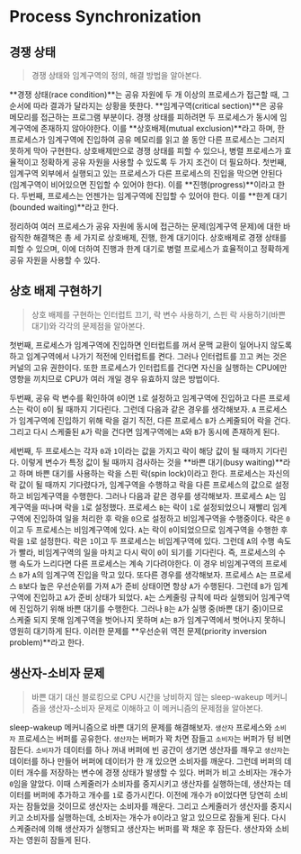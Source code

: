 # Process Synchronization

## 경쟁 상태

> 경쟁 상태와 임계구역의 정의, 해결 방법을 알아본다.

**경쟁 상태(race condition)**는 공유 자원에 두 개 이상의 프로세스가 접근할 때, 그 순서에 따라 결과가 달라지는 상황을 뜻한다. **임계구역(critical section)**은 공유 메모리를 접근하는 프로그램 부분이다. 경쟁 상태를 피하려면 두 프로세스가 동시에 임계구역에 존재하지 않아야한다. 이를 **상호배제(mutual exclusion)**라고 하며, 한 프로세스가 임계구역에 진입하여 공유 메모리를 읽고 쓸 동안 다른 프로세스는 그러지 못하게 막아 구현한다. 상호배제만으로 경쟁 상태를 피할 수 있으나, 병렬 프로세스가 효율적이고 정확하게 공유 자원을 사용할 수 있도록 두 가지 조건이 더 필요하다. 첫번째, 임계구역 외부에서 실행되고 있는 프로세스가 다른 프로세스의 진입을 막으면 안된다(임계구역이 비어있으면 진입할 수 있어야 한다). 이를 **진행(progress)**이라고 한다. 두번째, 프로세스는 언젠가는 임계구역에 진입할 수 있어야 한다. 이를 **한계 대기(bounded waiting)**라고 한다.



정리하여 여러 프로세스가 공유 자원에 동시에 접근하는 문제(임계구역 문제)에 대한 바람직한 해결책은 총 세 가지로 상호배제, 진행, 한계 대기이다. 상호배제로 경쟁 상태를 피할 수 있으며, 이에 더하여 진행과 한계 대기로 병렬 프로세스가 효율적이고 정확하게 공유 자원을 사용할 수 있다.



## 상호 배제 구현하기

> 상호 배제를 구현하는 인터럽트 끄기, 락 변수 사용하기, 스핀 락 사용하기(바쁜 대기)와 각각의 문제점을 알아본다.

첫번째, 프로세스가 임계구역에 진입하면 인터럽트를 꺼서 문맥 교환이 일어나지 않도록 하고 임계구역에서 나가기 적전에 인터럽트를 켠다. 그러나 인터럽트를 끄고 켜는 것은 커널의 고유 권한이다. 또한 프로세스가 인터럽트를 건다면 자신을 실행하는 CPU에만 영향을 끼치므로 CPU가 여러 개일 경우 유효하지 않은 방법이다.

두번째, 공유 락 변수를 확인하여 `0`이면 `1`로 설정하고 임계구역에 진입하고 다른 프로세스는 락이 `0`이 될 때까지 기다린다. 그런데 다음과 같은 경우를 생각해보자. `A` 프로세스가 임계구역에 진입하기 위해 락을 걸기 직전, 다른 프로세스 `B`가 스케줄되어 락을 건다. 그리고 다시 스케줄된 `A`가 락을 건다면 임계구역에는 `A`와 `B`가 동시에 존재하게 된다.

세번째, 두 프로세스는 각자 `0`과 `1`이라는 값을 가지고 락이 해당 값이 될 때까지 기다린다. 이렇게 변수가 특정 값이 될 때까지 검사하는 것을 **바쁜 대기(busy waiting)**라고 하며 바쁜 대기를 사용하는 락을 스핀 락(spin lock)이라고 한다. 프로세스는 자신의 락 값이 될 때까지 기다렸다가, 임계구역을 수행하고 락을 다른 프로세스의 값으로 설정하고 비임계구역을 수행한다. 그러나 다음과 같은 경우를 생각해보자. 프로세스 `A`는 임계구역을 떠나며 락을 `1`로 설정했다. 프로세스 `B`는 락이 `1`로 설정되었으니 재빨리 임계구역에 진입하여 일을 처리한 후 락을 `0`으로 설정하고 비임계구역을 수행중이다. 락은 `0`이고 두 프로세스는 비임계구역에 있다. `A`는 락이 `0`이되었으므로 임계구역을 수행한 후 락을 `1`로 설정한다. 락은 `1`이고 두 프로세스는 비임계구역에 있다. 그런데 `A`의 수행 속도가 빨라, 비임계구역의 일을 마치고 다시 락이 `0`이 되기를 기다린다. 즉, 프로세스의 수행 속도가 느리다면 다른 프로세스는 계속 기다려야한다. 이 경우 비임계구역의 프로세스 `B`가 `A`의 임계구역 진입을 막고 있다. 또다른 경우를 생각해보자. 프로세스 `A`는 프로세스 `B`보다 높은 우선순위를 가져 `A`가 준비 상태이면 항상 `A`가 수행된다. 그런데 `B`가 임계구역에 진입하고 `A`가 준비 상태가 되었다. `A`는 스케줄링 규칙에 따라 실행되어 임계구역에 진입하기 위해 바쁜 대기를 수행한다. 그러나 `B`는 `A`가 실행 중(바쁜 대기 중)이므로 스케줄 되지 못해 임계구역을 벗어나지 못하며 `A`는 `B`가 임계구역에서 벗어나지 못하니 영원히 대기하게 된다. 이러한 문제를 **우선순위 역전 문제(priority inversion problem)**라고 한다.



## 생산자-소비자 문제

> 바쁜 대기 대신 블로킹으로 CPU 시간을 낭비하지 않는 sleep-wakeup 메커니즘을 생산자-소비자 문제로 이해하고 이 메커니즘의 문제점을 알아본다.

sleep-wakeup 메커니즘으로 바쁜 대기의 문제를 해결해보자. `생산자` 프로세스와 `소비자` 프로세스는 버퍼를 공유한다. `생산자`는 버퍼가 꽉 차면 잠들고 `소비자`는 버퍼가 텅 비면 잠든다. `소비자`가 데이터를 하나 꺼내 버퍼에 빈 공간이 생기면 생산자를 깨우고 `생산자`는 데이터를 하나 만들어 버퍼에 데이터가 한 개 있으면 소비자를 깨운다. 그런데 버퍼의 데이터 개수를 저장하는 변수에 경쟁 상태가 발생할 수 있다. 버퍼가 비고 소비자는 개수가 `0`임을 알았다. 이때 스케줄러가 소비자를 중지시키고 생산자를 실행하는데, 생산자는 데이터를 버퍼에 추가하고 개수를 `1`로 증가시킨다. 이전에 개수가 `0`이었다면 당연히 소비자는 잠들었을 것이므로 생산자는 소비자를 깨운다. 그리고 스케줄러가 생산자를 중지시키고 소비자를 실행하는데, 소비자는 개수가 `0`이라고 알고 있으므로 잠들게 된다. 다시 스케줄러에 의해 생산자가 실행되고 생산자는 버퍼를 꽉 채운 후 잠든다. 생산자와 소비자는 영원히 잠들게 된다.